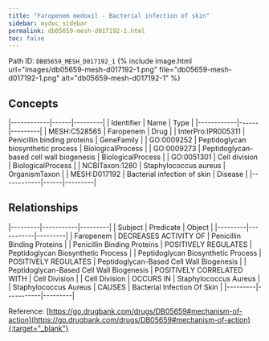 ```yaml
---
title: "Faropenem medoxil - Bacterial infection of skin"
sidebar: mydoc_sidebar
permalink: db05659-mesh-d017192-1.html
toc: false 
---
```



Path ID: `DB05659_MESH_D017192_1`
{% include image.html url="images/db05659-mesh-d017192-1.png" file="db05659-mesh-d017192-1.png" alt="db05659-mesh-d017192-1" %}

## Concepts

|------------|------|---------|
| Identifier | Name | Type    |
|------------|------|---------|
| MESH:C528565 | Faropenem | Drug |
| InterPro:IPR005311 | Penicillin binding proteins | GeneFamily |
| GO:0009252 | Peptidoglycan biosynthetic process | BiologicalProcess |
| GO:0009273 | Peptidoglycan-based cell wall biogenesis | BiologicalProcess |
| GO:0051301 | Cell division | BiologicalProcess |
| NCBITaxon:1280 | Staphylococcus aureus | OrganismTaxon |
| MESH:D017192 | Bacterial infection of skin | Disease |
|------------|------|---------|

## Relationships

|---------|-----------|---------|
| Subject | Predicate | Object  |
|---------|-----------|---------|
| Faropenem | DECREASES ACTIVITY OF | Penicillin Binding Proteins |
| Penicillin Binding Proteins | POSITIVELY REGULATES | Peptidoglycan Biosynthetic Process |
| Peptidoglycan Biosynthetic Process | POSITIVELY REGULATES | Peptidoglycan-Based Cell Wall Biogenesis |
| Peptidoglycan-Based Cell Wall Biogenesis | POSITIVELY CORRELATED WITH | Cell Division |
| Cell Division | OCCURS IN | Staphylococcus Aureus |
| Staphylococcus Aureus | CAUSES | Bacterial Infection Of Skin |
|---------|-----------|---------|

Reference: [https://go.drugbank.com/drugs/DB05659#mechanism-of-action](https://go.drugbank.com/drugs/DB05659#mechanism-of-action){:target="_blank"}